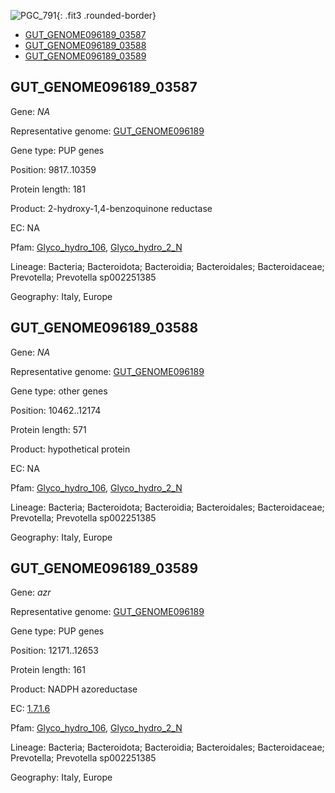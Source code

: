 ![PGC_791](../static/images/Clusters_figure/PGC_791.jpg){: .fit3 .rounded-border}

<ul id="myTab" class="nav nav-tabs">
  <li class="active">
        <a href="#tab1" data-toggle="tab">GUT_GENOME096189_03587</a>
  </li>
<li><a href="#tab2" data-toggle="tab">GUT_GENOME096189_03588</a></li>
<li><a href="#tab3" data-toggle="tab">GUT_GENOME096189_03589</a></li>
</ul>

<div id="myTabContent" class="tab-content">
  <div class="tab-pane fade in active" id="tab1">

<h2 id="GUT_GENOME096189_03587">GUT_GENOME096189_03587</h2>
<p>Gene: <em>NA</em>
<p>Representative genome: <a href="https://www.ebi.ac.uk/metagenomics/genomes/MGYG-HGUT-04371">GUT_GENOME096189</a></p>
<p>Gene type: PUP genes</p>
<p>Position: 9817..10359</p>
<p>Protein length: 181</p>
<p>Product: 2-hydroxy-1,4-benzoquinone reductase</p>
<p>EC: NA</p>
<p>Pfam: <a href="http://pfam.xfam.org/family/Glyco_hydro_106">Glyco_hydro_106</a>, <a href="http://pfam.xfam.org/family/Glyco_hydro_2_N">Glyco_hydro_2_N</a></p>
<p>Lineage: Bacteria; Bacteroidota; Bacteroidia; Bacteroidales; Bacteroidaceae; Prevotella; Prevotella sp002251385</p>
<p>Geography: Italy, Europe</p>
  </div>

  <div class="tab-pane fade" id="tab2">

<h2 id="GUT_GENOME096189_03588">GUT_GENOME096189_03588</h2>
<p>Gene: <em>NA</em></p>
<p>Representative genome: <a href="https://www.ebi.ac.uk/metagenomics/genomes/MGYG-HGUT-04371">GUT_GENOME096189</a></p>
<p>Gene type: other genes</p>
<p>Position: 10462..12174</p>
<p>Protein length: 571</p>
<p>Product: hypothetical protein</p>
<p>EC: NA</p>
<p>Pfam: <a href="http://pfam.xfam.org/family/Glyco_hydro_106">Glyco_hydro_106</a>, <a href="http://pfam.xfam.org/family/Glyco_hydro_2_N">Glyco_hydro_2_N</a></p>
<p>Lineage: Bacteria; Bacteroidota; Bacteroidia; Bacteroidales; Bacteroidaceae; Prevotella; Prevotella sp002251385</p>
<p>Geography: Italy, Europe</p>

  </div>
  <div class="tab-pane fade" id="tab3">

<h2 id="GUT_GENOME096189_03589">GUT_GENOME096189_03589</h2>
<p>Gene: <em>azr</em></p>
<p>Representative genome: <a href="https://www.ebi.ac.uk/metagenomics/genomes/MGYG-HGUT-04371">GUT_GENOME096189</a></p>
<p>Gene type: PUP genes</p>
<p>Position: 12171..12653</p>
<p>Protein length: 161</p>
<p>Product: NADPH azoreductase</p>
<p>EC: <a href="https://www.brenda-enzymes.org/enzyme.php?ecno=1.7.1.6">1.7.1.6</a></p>
<p>Pfam: <a href="http://pfam.xfam.org/family/Glyco_hydro_106">Glyco_hydro_106</a>, <a href="http://pfam.xfam.org/family/Glyco_hydro_2_N">Glyco_hydro_2_N</a></p>
<p>Lineage: Bacteria; Bacteroidota; Bacteroidia; Bacteroidales; Bacteroidaceae; Prevotella; Prevotella sp002251385</p>
<p>Geography: Italy, Europe</p>

  </div>
</div>
